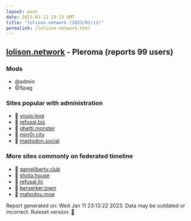 ```yaml
---
layout: post
date: 2023-01-11 23:13 GMT
title: "lolison.network (2023/01/11)"
permalink: /lolison-network.html
---
```



## [lolison.network](https://lolison.network) - Pleroma (reports 99 users)

### Mods
 * @admin
 * @Spag

### Sites popular with administration

* 🐘 [youjo.love](/youjo-love.html)
* 🐘 [refusal.biz](/refusal-biz.html)
* 🐘 [ghetti.monster](/ghetti-monster.html)
* 🐘 [mirr0r.city](/mirr0r-city.html)
* 🐘 [mastodon.social](/mastodon-social.html)

### More sites commonly on federated timeline

* 🐘 [gameliberty.club](/gameliberty-club.html)
* 🐘 [shota.house](/shota-house.html)
* 🐘 [refusal.llc](/refusal-llc.html)
* 🐘 [berserker.town](/berserker-town.html)
* 🐘 [mahodou.moe](/mahodou-moe.html)

Report generated on: Wed Jan 11 23:13:22 2023. Data may be outdated or incorrect.
Ruleset version: [🧁](/version-cupcake)
